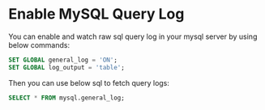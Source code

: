 # Enable MySQL Query Log

You can enable and watch raw sql query log in your mysql server by using below commands:

```sql
SET GLOBAL general_log = 'ON';
SET GLOBAL log_output = 'table';
```

Then you can use below sql to fetch query logs:

```sql
SELECT * FROM mysql.general_log;
```
